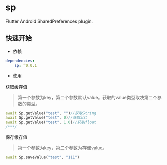 # sp

Flutter Android SharedPreferences plugin.

## 快速开始

* 依赖

```yaml
dependencies:
	sp: ^0.0.1
```

* 使用

获取缓存值

> 第一个参数为key，第二个参数默认value。获取的value类型取决第二个参数的类型。

```dart
await Sp.getValue("test", "")//获取String
await Sp.getValue("test", 0)//获取int
await Sp.getValue("test", 1.0)//获取float
/***/
```

保存缓存值

> 第一个参数为key，第二个参数为存储value。

```dart
await Sp.saveValue("test", "111")
```